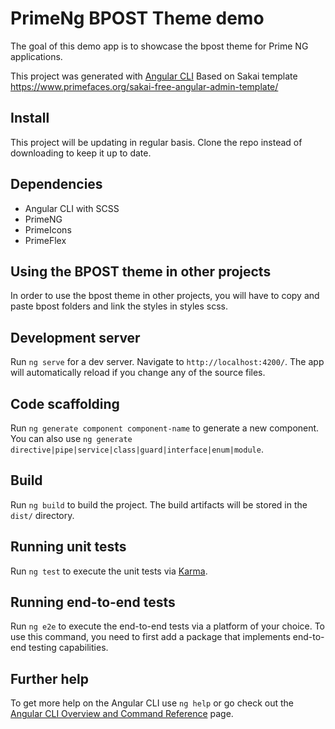 # PrimeNg BPOST Theme demo
The goal of this demo app is to showcase the bpost theme for Prime NG applications. 

This project was generated with [Angular CLI](https://github.com/angular/angular-cli) 
Based on Sakai template https://www.primefaces.org/sakai-free-angular-admin-template/

## Install
This project will be updating in regular basis. Clone the repo instead of downloading to keep it up to date. 

## Dependencies
* Angular CLI with SCSS
* PrimeNG
* PrimeIcons
* PrimeFlex

## Using the BPOST theme in other projects

In order to use the bpost theme in other projects, you will have to copy and paste bpost folders and link the styles in styles scss. 


## Development server

Run `ng serve` for a dev server. Navigate to `http://localhost:4200/`. The app will automatically reload if you change any of the source files.

## Code scaffolding

Run `ng generate component component-name` to generate a new component. You can also use `ng generate directive|pipe|service|class|guard|interface|enum|module`.

## Build

Run `ng build` to build the project. The build artifacts will be stored in the `dist/` directory.

## Running unit tests

Run `ng test` to execute the unit tests via [Karma](https://karma-runner.github.io).

## Running end-to-end tests

Run `ng e2e` to execute the end-to-end tests via a platform of your choice. To use this command, you need to first add a package that implements end-to-end testing capabilities.

## Further help

To get more help on the Angular CLI use `ng help` or go check out the [Angular CLI Overview and Command Reference](https://angular.io/cli) page.

